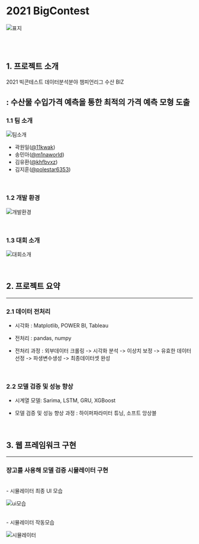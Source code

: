 # **2021 BigContest**
![표지](https://user-images.githubusercontent.com/87745990/134623927-a153c7b4-8183-4a94-96be-3b55a8349dc5.png)

<br/>
<br/>

## **1. 프로젝트 소개**


2021 빅콘테스트 데이터분석분야 챔피언리그 수산 BIZ  

: 수산물 수입가격 예측을 통한 최적의 가격 예측 모형 도출
-------------------------------------------------------------
### **1.1 팀 소개**
![팀소개](https://user-images.githubusercontent.com/87745990/134624079-7c87b925-332d-4e18-8529-2b4f10e2ecb1.png)


- 곽원일([@11kwak](https://github.com/11kwak))
- 송민아([@m1naworld](https://github.com/m1naworld))
- 김유환([@khfbvxz](https://github.com/khfbvxz))
- 김지훈([@polestar6353](https://github.com/polestar6353))


<br/>


### **1.2 개발 환경**
![개발환경](https://user-images.githubusercontent.com/87745990/134624391-ccc1e041-f4ab-4798-bff9-e1ec2d748058.png)

<br/>

### **1.3 대회 소개** 

![대회소개](https://user-images.githubusercontent.com/87745990/134624454-441ca5e8-2081-42b3-8191-2ce3462b2902.png)


 

<br/>




## **2. 프로젝트 요약**
-------------------------------------------------------------
### **2.1 데이터 전처리**

- 시각화 : Matplotlib, POWER BI, Tableau  
- 전처리 : pandas, numpy 

- 전처리 과정 : 외부데이터 크롤링 -> 시각화 분석 -> 이상치 보정 -> 유효한 데이터 선정 -> 파생변수생성 -> 최종데이터셋 완성


<br/>

### **2.2 모델 검증 및 성능 향상**

- 시계열 모델: Sarima, LSTM, GRU, XGBoost

- 모델 검증 및 성능 향상 과정 : 하이퍼파라미터 튜닝, 소프트 앙상블 

<br/>

## **3. 웹 프레임워크 구현**
--------------------------------------------------------------
### 장고를 사용해 모델 검증 시뮬레이터 구현 
<br/>
- 시뮬레이터 최종 UI 모습

![ui모습](https://user-images.githubusercontent.com/87745990/134626495-16743e28-da9d-4d78-80ba-c046e2ba76c5.png)



<br/>
- 시뮬레이터 작동모습

![시뮬레이터](https://user-images.githubusercontent.com/87745990/134627058-8e17a215-bea0-483c-afa3-3a15feab029d.gif)



